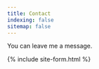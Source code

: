 ```yaml
---
title: Contact
indexing: false
sitemap: false
---
```


You can leave me a message.

{% include site-form.html %}
